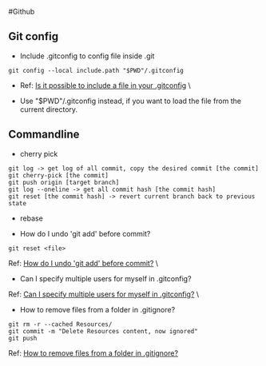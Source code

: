 #Github

## Git config

- Include .gitconfig to config file inside .git

```shell
git config --local include.path "$PWD"/.gitconfig
```

- Ref: [Is it possible to include a file in your .gitconfig](https://stackoverflow.com/questions/1557183/is-it-possible-to-include-a-file-in-your-gitconfig) \

- Use "$PWD"/.gitconfig instead, if you want to load the file from the current directory.

## Commandline
- cherry pick
```
git log -> get log of all commit, copy the desired commit [the commit]
git cherry-pick [the commit]
git push origin [target branch]
git log --oneline -> get all commit hash [the commit hash]
git reset [the commit hash] -> revert current branch back to previous state
```  

- rebase


- How do I undo 'git add' before commit?

```shell
git reset <file>
```
Ref: [How do I undo 'git add' before commit?](https://stackoverflow.com/questions/348170/how-do-i-undo-git-add-before-commit) \

- Can I specify multiple users for myself in .gitconfig?

Ref: [Can I specify multiple users for myself in .gitconfig?](https://stackoverflow.com/questions/4220416/can-i-specify-multiple-users-for-myself-in-gitconfig) \

- How to remove files from a folder in .gitignore?

```shell
git rm -r --cached Resources/
git commit -m "Delete Resources content, now ignored"
git push
```

Ref: [How to remove files from a folder in .gitignore?](https://stackoverflow.com/questions/71958273/how-to-remove-files-from-a-folder-in-gitignore)